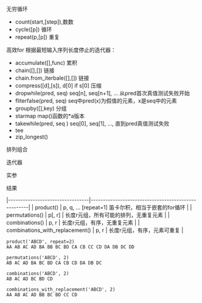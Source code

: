 无穷循环

- count(start,[step]),数数
- cycle([p]) 循环
- repeat(p,[p]) 重复

高效for
根据最短输入序列长度停止的迭代器：


- accumulate([],func) 累积
- chain([],[]) 链接
- chain.from_iterbale([],[]) 链接
- compress([d],[s]),  d[0] if s[0] 压缩
- dropwhile(pred, seq)  seq[n], seq[n+1], ... 从pred首次真值测试失败开始
- fliterfalse(pred, seq)  seq中pred(x)为假值的元素，x是seq中的元素
- groupby([],key) 分组
- starmap map()函数的*a版本
- takewhile(pred, seq ) seq[0], seq[1], ..., 直到pred真值测试失败
- tee
- zip_longest()

排列组合


迭代器

实参

结果

|---------------------------------|----------------------------------------------------|
| product()                       | p, q, ... [repeat=1] 笛卡尔积，相当于嵌套的for循环 |
| permutations()                  | p[, r]                                             | 长度r元组，所有可能的排列，无重复元素 |
| combinations()                  | p, r                                               | 长度r元组，有序，无重复元素           |
| combinations_with_replacement() | p, r                                               | 长度r元组，有序，元素可重复           |

```
product('ABCD', repeat=2)
AA AB AC AD BA BB BC BD CA CB CC CD DA DB DC DD
```

```
permutations('ABCD', 2)
AB AC AD BA BC BD CA CB CD DA DB DC
```

```
combinations('ABCD', 2)
AB AC AD BC BD CD
```

```
combinations_with_replacement('ABCD', 2)
AA AB AC AD BB BC BD CC CD 
```
